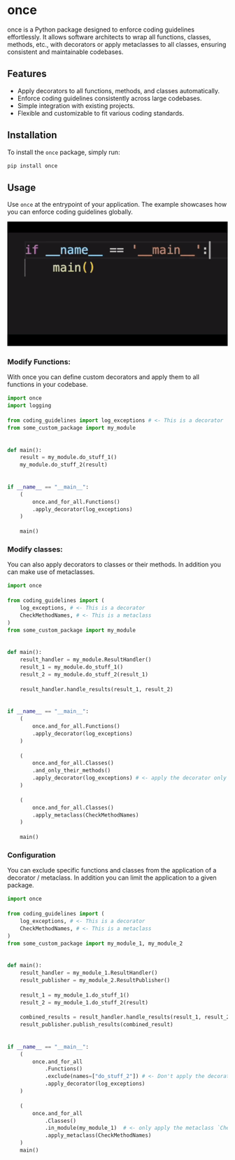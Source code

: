 # once

once is a Python package designed to enforce coding guidelines effortlessly. It allows software architects to wrap all functions, classes, methods, etc., with decorators or apply metaclasses to all classes, ensuring consistent and maintainable codebases.

## Features

- Apply decorators to all functions, methods, and classes automatically.
- Enforce coding guidelines consistently across large codebases.
- Simple integration with existing projects.
- Flexible and customizable to fit various coding standards.

## Installation

To install the `once` package, simply run:

```sh
pip install once
```

## Usage

Use `once` at the entrypoint of your application. The example showcases how you can enforce coding guidelines globally.

![](./once-demo-ezgif.com-optimize.gif)

### Modify Functions:
With once you can define custom decorators and apply them to all functions in your codebase.

```python
import once
import logging

from coding_guidelines import log_exceptions # <- This is a decorator
from some_custom_package import my_module


def main():
    result = my_module.do_stuff_1()
    my_module.do_stuff_2(result)


if __name__ == "__main__":
    (
        once.and_for_all.Functions()
        .apply_decorator(log_exceptions)
    )
    
    main()
```

### Modify classes:
You can also apply decorators to classes or their methods. In addition you can make use of metaclasses.

```python
import once

from coding_guidelines import (
    log_exceptions, # <- This is a decorator
    CheckMethodNames, # <- This is a metaclass
)
from some_custom_package import my_module


def main():
    result_handler = my_module.ResultHandler()
    result_1 = my_module.do_stuff_1()
    result_2 = my_module.do_stuff_2(result_1)

    result_handler.handle_results(result_1, result_2)


if __name__ == "__main__":
    (
        once.and_for_all.Functions()
        .apply_decorator(log_exceptions)
    )

    (
        once.and_for_all.Classes()
        .and_only_their_methods()
        .apply_decorator(log_exceptions) # <- apply the decorator only to the methods and not the class itself
    )

    (
        once.and_for_all.Classes()
        .apply_metaclass(CheckMethodNames)
    )

    main()
```

### Configuration
You can exclude specific functions and classes from the application of a decorator / metaclass. In addition you can limit the application to a given package.

```python
import once

from coding_guidelines import (
    log_exceptions, # <- This is a decorator
    CheckMethodNames, # <- This is a metaclass
)
from some_custom_package import my_module_1, my_module_2


def main():
    result_handler = my_module_1.ResultHandler()
    result_publisher = my_module_2.ResultPublisher()

    result_1 = my_module_1.do_stuff_1()
    result_2 = my_module_1.do_stuff_2(result)

    combined_results = result_handler.handle_results(result_1, result_2)
    result_publisher.publish_results(combined_result)


if __name__ == "__main__":
    (
        once.and_for_all
            .Functions()
            .exclude(names=["do_stuff_2"]) # <- Don't apply the decorator to function `do_stuff_2` 
            .apply_decorator(log_exceptions)
    )

    (
        once.and_for_all
            .Classes()
            .in_module(my_module_1)  # <- only apply the metaclass `CheckMethodNames` to classes in `my_module_1`
            .apply_metaclass(CheckMethodNames)
    )
    main()
```